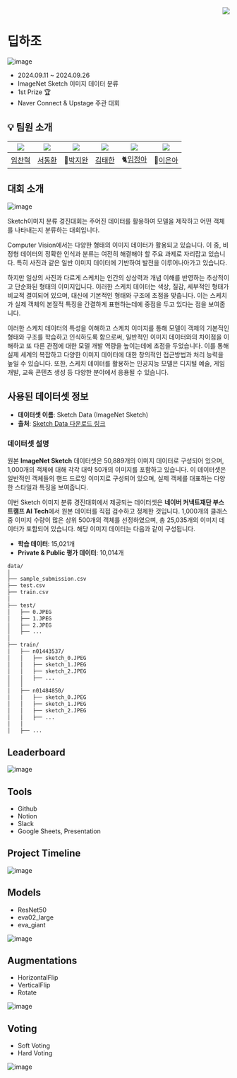 <div align="right">
  <a href="https://hits.seeyoufarm.com"><img src="https://hits.seeyoufarm.com/api/count/incr/badge.svg?url=https://github.com/boostcampaitech7/level1-imageclassification-cv-18&count_bg=%23C6D2FF&title_bg=%23555555&icon=&icon_color=%23FFFFFF&title=hits&edge_flat=false"/></a>
</div>

# 딥하조
![image](https://github.com/user-attachments/assets/e05c3769-17ff-4d36-8cec-55be088530ca)
- 2024.09.11 ~ 2024.09.26
- ImageNet Sketch 이미지 데이터 분류
- 1st Prize 🏆
- Naver Connect & Upstage 주관 대회

## 💡 팀원 소개

| [![](https://avatars.githubusercontent.com/chan-note)](https://github.com/chan-note) | [![](https://avatars.githubusercontent.com/Donghwan127)](https://github.com/Donghwan127) | [![](https://avatars.githubusercontent.com/batwan01)](https://github.com/batwan01) | [![](https://avatars.githubusercontent.com/taehan79-kim)](https://github.com/taehan79-kim) | [![](https://avatars.githubusercontent.com/nOctaveLay)](https://github.com/nOctaveLay)  | [![](https://avatars.githubusercontent.com/Two-Silver)](https://github.com/Two-Silver)  |
| ---------------------------------------------------- | ------------------------------------------------------ | --------------------------------------------------- | ------------------------------------------------------- | ----------------------------------------------------- | ----------------------------------------------------- |
| [임찬혁](https://github.com/chan-note)                  | [서동환](https://github.com/Donghwan127)                  | 🦇[박지완](https://github.com/batwan01)          | [김태한](https://github.com/taehan79-kim)                  | 🐈[임정아](https://github.com/nOctaveLay)                  | 🐡[이은아](https://github.com/Two-Silver)                  |

## 대회 소개
![image](https://github.com/user-attachments/assets/e889ae72-c64f-48bb-95f0-ce7c73d56e4c)

Sketch이미지 분류 경진대회는 주어진 데이터를 활용하여 모델을 제작하고 어떤 객체를 나타내는지 분류하는 대회입니다.

Computer Vision에서는 다양한 형태의 이미지 데이터가 활용되고 있습니다. 이 중, 비정형 데이터의 정확한 인식과 분류는 여전히 해결해야 할 주요 과제로 자리잡고 있습니다. 특히 사진과 같은 일반 이미지 데이터에 기반하여 발전을 이루어나아가고 있습니다.

하지만 일상의 사진과 다르게 스케치는 인간의 상상력과 개념 이해를 반영하는 추상적이고 단순화된 형태의 이미지입니다. 이러한 스케치 데이터는 색상, 질감, 세부적인 형태가 비교적 결여되어 있으며, 대신에 기본적인 형태와 구조에 초점을 맞춥니다. 이는 스케치가 실제 객체의 본질적 특징을 간결하게 표현하는데에 중점을 두고 있다는 점을 보여줍니다.

이러한 스케치 데이터의 특성을 이해하고 스케치 이미지를 통해 모델이 객체의 기본적인 형태와 구조를 학습하고 인식하도록 함으로써, 일반적인 이미지 데이터와의 차이점을 이해하고 또 다른 관점에 대한 모델 개발 역량을 높이는데에 초점을 두었습니다. 이를 통해 실제 세계의 복잡하고 다양한 이미지 데이터에 대한 창의적인 접근방법과 처리 능력을 높일 수 있습니다. 또한, 스케치 데이터를 활용하는 인공지능 모델은 디지털 예술, 게임 개발, 교육 콘텐츠 생성 등 다양한 분야에서 응용될 수 있습니다.

## 사용된 데이터셋 정보

- **데이터셋 이름**: Sketch Data (ImageNet Sketch)
- **출처**: [Sketch Data 다운로드 링크](https://aistages-api-public-prod.s3.amazonaws.com/app/Competitions/000307/data/data.tar.gz)

### 데이터셋 설명

원본 **ImageNet Sketch** 데이터셋은 50,889개의 이미지 데이터로 구성되어 있으며, 1,000개의 객체에 대해 각각 대략 50개의 이미지를 포함하고 있습니다. 이 데이터셋은 일반적인 객체들의 핸드 드로잉 이미지로 구성되어 있으며, 실제 객체를 대표하는 다양한 스타일과 특징을 보여줍니다.

이번 Sketch 이미지 분류 경진대회에서 제공되는 데이터셋은 **네이버 커낵트재단 부스트캠프 AI Tech**에서 원본 데이터를 직접 검수하고 정제한 것입니다. 1,000개의 클래스 중 이미지 수량이 많은 상위 500개의 객체를 선정하였으며, 총 25,035개의 이미지 데이터가 포함되어 있습니다. 해당 이미지 데이터는 다음과 같이 구성됩니다.
- **학습 데이터**: 15,021개
- **Private & Public 평가 데이터**: 10,014개

```bash
data/
│
├── sample_submission.csv
├── test.csv
├── train.csv
│
├── test/
│   ├── 0.JPEG
│   ├── 1.JPEG
│   ├── 2.JPEG
│   ├── ...
│
├── train/
│   ├── n01443537/
│   │   ├── sketch_0.JPEG
│   │   ├── sketch_1.JPEG
│   │   ├── sketch_2.JPEG    
│   │   ├── ...
│   │
│   ├── n01484850/
│   │   ├── sketch_0.JPEG
│   │   ├── sketch_1.JPEG
│   │   ├── sketch_2.JPEG    
│   │   ├── ...
│   │   
│   ├── ... 
```

## Leaderboard
![image](https://github.com/user-attachments/assets/b45dc7b1-17a8-41ce-9cc3-fea810b89cb9)

## Tools
- Github
- Notion
- Slack
- Google Sheets, Presentation

## Project Timeline
![image](https://github.com/user-attachments/assets/cc032034-b269-48a0-adee-b3232ad2dd30)

## Models
- ResNet50
- eva02_large
- eva_giant

![image](https://github.com/user-attachments/assets/0302c586-42ae-492f-be48-292009b86f77)


## Augmentations
- HorizontalFlip
- VerticalFlip
- Rotate

![image](https://github.com/user-attachments/assets/4f66aaaf-e1ca-4800-98a1-6efdb86561e1)


## Voting
- Soft Voting
- Hard Voting
  
![image](https://github.com/user-attachments/assets/34e6350e-a600-451f-a148-ab25359eb4bc)


